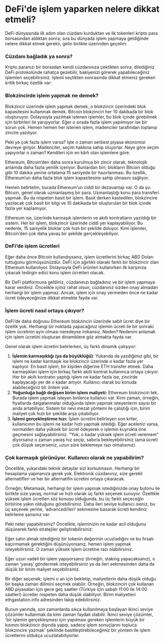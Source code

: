 # DeFi'de işlem yaparken nelere dikkat etmeli?

DeFi dünyasında ilk adım olan cüzdanı kurduktan ve ilk tokenleri kripto para borsasından aldıktan sonra; sıra bu dünyada işlem yapmaya geldiğinde nelere dikkat etmek gerekir, gelin birlikte üzerinden geçelim:

### Cüzdanı bağladık ya sonra?

Kripto paranızı bir borsadan kendi cüzdanınıza çektikten sonra, dilediğiniz DeFi protokolünde rahatça gezebilir, bakiyenizi görerek yapabileceğiniz işlemleri seçebilirsiniz. İşlemi seçtikten sonrasında dikkat etmeniz gereken kritik birkaç özellik var:

### Blokzincirde işlem yapmak ne demek?

Blokzincir üzerinde işlem yapmak demek, o blokzincir üzerindeki blok kapasitesini kullanmak demek. Bitcoin blokzinciri her 10 dakikada bir blok oluşturuyor. Dolayısıyla yazılmak istenen işlemler, bu blok içinde girebilmek için birbirleri ile yarışıyorlar. Eğer o sırada fazla işlem yapılmıyor ise bir sorun yok. Hemen hemen her istenen işlem, madenciler tarafından toplanıp zincire yazılıyor.

Peki ya çok fazla işlem varsa? İşte o zaman serbest piyasa ekonomisi devreye giriyor. Madenciler, seçim hakkına sahip oluyorlar. Neye göre seçim yapıyorlar o zaman? Kendileri için en kârlı olan işlemlere göre.

Ethereum, Bitcoin’den daha sonra kurulmuş bir zincir olarak, teknolojik anlamda daha fazla yenilik içeriyor. Bunlardan biri; blokların Bitcoin olduğu gibi 10 dakika yerine ortalama 15 saniyede bir hazırlanması. Bu özellik, Ethereum’un daha fazla blok işlem kapasitesine sahip olmasını sağlıyor.

Hemen belirtelim, burada Ethereum’un ciddi bir dezavantajı var. O da şu: Bitcoin, genel olarak uzmanlaşmış bir para. Uzmanlaştığı konu para transferi yapmak. Bu da nispeten basit bir işlem. Basit derken kastedilen, blokzincire yazılacak çok basit bir bilgi ve 10 dakikada bir oluşturulan bir blok içinde fazla yer kaplamıyor.

Ethereum ise, üzerinde karmaşık işlemlerin ve akıllı kontratların yazıldığı bir sistem. Her bir işlem, blokzincir üzerinde ciddi yer kaplayabiliyor. Bu nedenle, 15 saniyelik bloklar çok hızlı bir şekilde doluyor. Kimi işlemler, Bitcoin’den çok daha yavaş bir şekilde gerçekleşebiliyor.

### DeFi’de işlem ücretleri

Eğer daha önce Bitcoin kullandıysanız, işlem ücretlerini birkaç ABD Doları tuttuğunu görmüşsünüzdür. DeFi için ağırlıklı olaraki farklı bir blokzincir olan Ethereum kullanılıyor. Dolayısıyla DeFi ürünleri kullanırken ilk karşınıza çıkacak tedirgin edici konu işlem ücretleri olacak.

Bir DeFi platformuna geldiniz, cüzdanınızı bağladınız ve bir işlem yapmaya karar verdiniz. Öncelikle içiniz rahat olsun, cüzdanınız sizden onay almadan herhangi bir işlem yapmaz. Ancak, işlem için onay vermeden önce ne kadar ücret ödeyeceğinize dikkat etmekte fayda var.

### İşlem ücreti nasıl ortaya çıkıyor?

DeFi’de daha doğrusu Ethereum blokzinciri üzerinde sabit ücret diye bir özellik yok. Herhangi bir noktada yapacağınız işlemin ücreti ile bir sonraki işlem ücretinin aynı olması neredeyse imkansız. Neden? Nedenini anlamak için işlem ücretini oluşturan dinamiklere göz atmakta fayda var.

Genel olarak işlem ücretini belirlerken, üç farklı dinamik çalışıyor:

1. **İşlemin karmaşıklığı \(ya da büyüklüğü\)**: Yukarıda da yazdığımız gibi, bir işlem ne kadar karmaşık ise blokzincir üzerinde o kadar fazla yer kaplıyor. En basit işlem, bir kişiden diğerine ETH transfer etmek. Daha karmaşıkları işlem için birkaç farklı akıllı kontrat kullanınca ortaya çıkıyor. Her bir akıllı kontratın yaptığı işlem ne kadar fazla ise, zincirde kaplayacağı yer de o kadar artıyor. Kullanıcı olarak bu konuda alabileceğiniz bir önlem yok.
2. **Yoğunluğa bağlı değişen birim işlem maliyeti:** Ethereum blokzinciri tek. Burada işlem yapmak isteyen binlerce kullanıcı var. Kimi zaman, örneğin, fiyatlarda dalgalanmalar olduğunda işlem yapmak isteyenlerin sayısı bir anda artabiliyor. Sistem bir nevi mezat yöntemi ile çalıştığı için, birim maliyet çok hızlı bir şekilde arşa çıkabiliyor.
3. **İşlemi gerçekleştirme hızı:** İşlem ücretini belirleyen son kriter, kullanıcının bu işlemi ne kadar hızlı yapmak istediği. Eğer aceleniz varsa, normalden daha yüksek bir ücret ödeyerek o işlemin kuyrukta öne geçmesini sağlayabilirsiniz. "Yok, o kadar yüksek işlem ücreti veremem" diyorsanız o zaman yavaş hız seçip, sabırla bekleyebilirsiniz \(ama ücreti çok düşük seçerseniz, uzun süre beklemeye razı olmalısınız\).

### Çok karmaşık görünüyor. Kullanıcı olarak ne yapabilirim?

Öncelikle, yukarıdaki teknik detaylar sizi korkutmasın. Herhangi bir hesaplama yapmanıza gerek yok. Elektronik cüzdanınız, size gerekli alternatifleri ve her bir alternatifin ücretini ortaya çıkaracak.

Örneğin; Metamask, herhangi bir işlem yapmak istediğinizde onay butonu ile birlikte size yavaş, normal ve hızlı olarak üç farklı seçenek sunuyor. Özellikle yüksek işlem ücretleri söz konusu olduğunda, bu üç farklı seçeceğin birbirine yakın olduğunu görebilirsiniz. Daha ileri seviye kullanıcı iseniz, bu üç seçenek yerine, ‘advanced/ileri’ sekmesine basarak ücreti kendiniz belirleme şansınız var.

Peki neler yapabilirsiniz? Öncelikle, işleminizin ne kadar acil olduğunu düşünerek farklı stratejiler geliştirebilirsiniz:

Eğer satın almak istediğiniz bir tokenin değerinin ucuzladığını ve bu fırsatı kaçırmamak gerektiğini düşünüyorsanız, hemen işlem yapmak isteyebilirsiniz. O zaman yüksek işlem ücretine razı olabilirsiniz.

Eğer uzun vadeli bir işlem yapıyorsanız \(örneğin, staking yapacaksanız\), o zaman ‘yavaş’ göndermek isteyebilirsiniz ya da ileri sekmesinden daha da düşük bir birim maliyet seçebilirsiniz.

Bir diğer seçenek; işlemi o an için bekletip, maliyetlerin daha düşük olduğu bir başka zaman dilimini seçmek olabilir. Örneğin, blokzinciri çok kullanan ABD piyasaları için gece geç saatler \(Türkiye için sabah 11:00 ile 14:00 saatleri\) ücretler nispeten daha düşük olabiliyor. Birim maliyetleri ethgastation.info adresinden takip edebilirsiniz.

Bunun yanında, son zamanlarda sıkça kullanılmaya başlayan ikinci seviye çözümler kullanmak da kimi zaman faydalı olabilir. İkinci seviye çözümler, 'bir işlemin gerçekleşmesi için yapılması gereken işlemlerin büyük bir kısmını blokzincir dışında yapıp, sadece işlem sonuçlarını topluca blokzincire yazmak' şeklinde basitleştirebileceğimiz bir yöntem ile işlem ücretlerini oldukça ucuzlatabiliyorlar.

